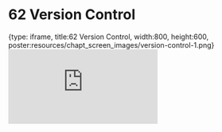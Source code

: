 # 62 Version Control
 
{type: iframe, title:62 Version Control, width:800, height:600, poster:resources/chapt_screen_images/version-control-1.png}
![](https://datatrail-jhu.github.io/DataTrail/no_toc/version-control-1.html)
 

 
